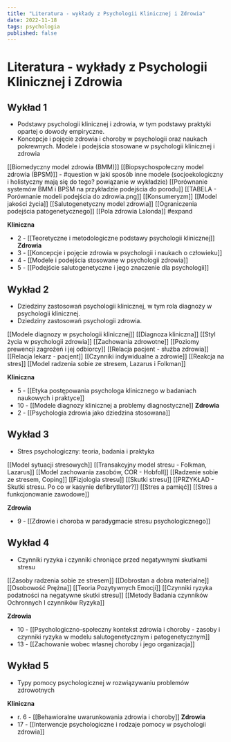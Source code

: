 ```yaml
---
title: "Literatura - wykłady z Psychologii Klinicznej i Zdrowia"
date: 2022-11-18
tags: psychologia 
published: false
---
```

# Literatura - wykłady z Psychologii Klinicznej i Zdrowia

## Wykład 1
- Podstawy psychologii klinicznej i zdrowia, w tym podstawy praktyki opartej o dowody empiryczne.
- Koncepcje i pojęcie zdrowia i choroby w psychologii oraz naukach pokrewnych. Modele i podejścia stosowane w psychologii klinicznej i zdrowia

[[Biomedyczny model zdrowia (BMM)]]
[[Biopsychospołeczny model zdrowia (BPSM)]] - #question w jaki sposób inne modele (socjoekologiczny i holistyczny mają się do tego? powiązanie w wykładzie)
	[[Porównanie systemów BMM i BPSM na przykładzie podejścia do porodu]]
	[[TABELA - Porównanie modeli podejścia do zdrowia.png]]
[[Konsumeryzm]]
[[Model jakości życia]]
[[Salutogenetyczny model zdrowia]]
[[Ograniczenia podejścia patogenetycznego]]
[[Pola zdrowia Lalonda]] #expand

**Kliniczna**
- 2 - [[Teoretyczne i metodologiczne podstawy psychologii klinicznej]]
**Zdrowia**
- 3 - [[Koncepcje i pojęcie zdrowia w psychologii i naukach o człowieku]]
- 4 - [[Modele i podejścia stosowane w psychologii zdrowia]]
- 5 - [[Podejście salutogenetyczne i jego znaczenie dla psychologii]]

## Wykład 2
- Dziedziny zastosowań psychologii klinicznej, w tym rola diagnozy w psychologii klinicznej.
- Dziedziny zastosowań psychologii zdrowia.

[[Modele diagnozy w psychologii klinicznej]]
[[Diagnoza kliniczna]]
[[Styl życia w psychologii zdrowia]]
[[Zachowania zdrowotne]]
[[Poziomy prewencji zagrożeń i jej odbiorcy]]
[[Relacja pacjent - służba zdrowia]]
[[Relacja lekarz - pacjent]]
[[Czynniki indywidualne a zdrowie]]
	[[Reakcja na stres]]
	[[Model radzenia sobie ze stresem, Lazarus i Folkman]]

**Kliniczna**
- 5 - [[Etyka postępowania psychologa klinicznego w badaniach naukowych i praktyce]]
- 10 - [[Modele diagnozy klinicznej a problemy diagnostyczne]]
**Zdrowia**
- 2 - [[Psychologia zdrowia jako dziedzina stosowana]]

## Wykład 3
- Stres psychologiczny: teoria, badania i praktyka

[[Model sytuacji stresowych]]
[[Transakcyjny model stresu - Folkman, Lazarus]]
[[Model zachowania zasobów, COR - Hobfoll]]
[[Radzenie sobie ze stresem, Coping]]
[[Fizjologia stresu]]
[[Skutki stresu]]
	[[PRZYKŁAD - Skutki stresu. Po co w kasynie defibrytlator?]]
[[Stres a pamięć]]
[[Stres a funkcjonowanie zawodowe]]

**Zdrowia**
- 9 - [[Zdrowie i choroba w paradygmacie stresu psychologicznego]]

## Wykład 4
- Czynniki ryzyka i czynniki chroniące przed negatywnymi skutkami stresu

[[Zasoby radzenia sobie ze stresem]]
[[Dobrostan a dobra materialne]]
[[Osobowość Prężna]]
[[Teoria Pozytywnych Emocji]]
[[Czynniki ryzyka podatności na negatywne skutki stresu]]
[[Metody Badania czynników Ochronnych I czynników Ryzyka]]

**Zdrowia**
- 10 - [[Psychologiczno-społeczny kontekst zdrowia i choroby - zasoby i czynniki ryzyka w modelu salutogenetycznym i patogenetycznym]]
- 13 - [[Zachowanie wobec własnej choroby i jego organizacja]]

## Wykład 5
- Typy pomocy psychologicznej w rozwiązywaniu problemów zdrowotnych

**Kliniczna**
- r. 6 - [[Behawioralne uwarunkowania zdrowia i choroby]]
**Zdrowia**
- 17 - [[Interwencje psychologiczne i rodzaje pomocy w psychologii zdrowia]]